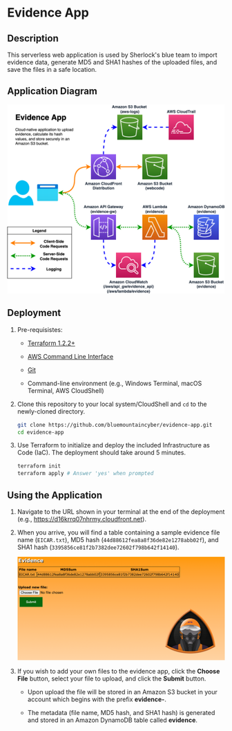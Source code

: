 # Evidence App

## Description

This serverless web application is used by Sherlock's blue team to import evidence data, generate MD5 and SHA1 hashes of the uploaded files, and save the files in a safe location.

## Application Diagram

![Application Diagram](docs/img/app-diagram.png)

## Deployment

1. Pre-requisistes:

    - [Terraform 1.2.2+](https://www.terraform.io/downloads)

    - [AWS Command Line Interface](https://docs.aws.amazon.com/cli/latest/userguide/getting-started-install.html)

    - [Git](https://git-scm.com/downloads)

    - Command-line environment (e.g., Windows Terminal, macOS Terminal, AWS CloudShell)

2. Clone this repository to your local system/CloudShell and `cd` to the newly-cloned directory.

    ```bash
    git clone https://github.com/bluemountaincyber/evidence-app.git
    cd evidence-app
    ```

3. Use Terraform to initialize and deploy the included Infrastructure as Code (IaC). The deployment should take around 5 minutes.

    ```bash
    terraform init
    terraform apply # Answer 'yes' when prompted
    ```

## Using the Application

1. Navigate to the URL shown in your terminal at the end of the deployment (e.g., https://d16krrq07nhrmy.cloudfront.net).

2. When you arrive, you will find a table containing a sample evidence file name (`EICAR.txt`), MD5 hash (`44d88612fea8a8f36de82e1278abb02f`), and SHA1 hash (`3395856ce81f2b7382dee72602f798b642f14140`).

    ![Default Web Page](docs/img/app-default-page.png)

3. If you wish to add your own files to the evidence app, click the **Choose File** button, select your file to upload, and click the **Submit** button.

    - Upon upload the file will be stored in an Amazon S3 bucket in your account which begins with the prefix **evidence-**.

    - The metadata (file name, MD5 hash, and SHA1 hash) is generated and stored in an Amazon DynamoDB table called **evidence**.
